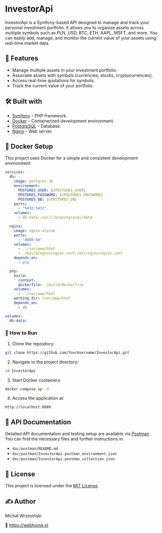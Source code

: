
# InvestorApi

InvestorApi is a Symfony-based API designed to manage and track your personal investment portfolio. It allows you to organize assets across multiple symbols such as PLN, USD, BTC, ETH, AAPL, MSFT, and more. You can easily add, manage, and monitor the current value of your assets using real-time market data.

## 🌟 Features

- Manage multiple assets in your investment portfolio.
- Associate assets with symbols (currencies, stocks, cryptocurrencies).
- Access real-time quotations for symbols.
- Track the current value of your portfolio.

## 🛠️ Built with

- [Symfony](https://symfony.com/) – PHP framework.
- [Docker](https://www.docker.com/) – Containerized development environment.
- [PostgreSQL](https://www.postgresql.org/) – Database.
- [Nginx](https://www.nginx.com/) – Web server.

## 🐳 Docker Setup

This project uses Docker for a simple and consistent development environment:

```yaml
services:
  db:
    image: postgres:16
    environment:
      POSTGRES_USER: ${POSTGRES_USER}
      POSTGRES_PASSWORD: ${POSTGRES_PASSWORD}
      POSTGRES_DB: ${POSTGRES_DB}
    ports:
      - "5432:5432"
    volumes:
      - db-data:/var/lib/postgresql/data

  nginx:
    image: nginx:alpine
    ports:
      - "8080:80"
    volumes:
      - .:/var/www/html
      - ./build/nginx/nginx.conf:/etc/nginx/nginx.conf
    depends_on:
      - php

  php:
    build:
      context: .
      dockerfile: ./build/Dockerfile
    volumes:
      - .:/var/www/html
    working_dir: /var/www/html
    depends_on:
      - db

volumes:
  db-data:
```

### 🚀 How to Run

1. Clone the repository:

```bash
git clone https://github.com/YourUsername/InvestorApi.git
```

2. Navigate to the project directory:

```bash
cd InvestorApi
```

3. Start Docker containers:

```bash
docker compose up -d
```

4. Access the application at:

```
http://localhost:8080
```

## 📖 API Documentation

Detailed API documentation and testing setup are available via [Postman](https://www.postman.com/). You can find the necessary files and further instructions in:

- `doc/postman/README.md`
- `doc/postman/InvestorApi.postman_environment.json`
- `doc/postman/InvestorApi.postman_collection.json`

## 📜 License

This project is licensed under the [MIT License](LICENSE).

## ✍️ Author

Michał Wrzesiński

🔗 https://webhome.pl